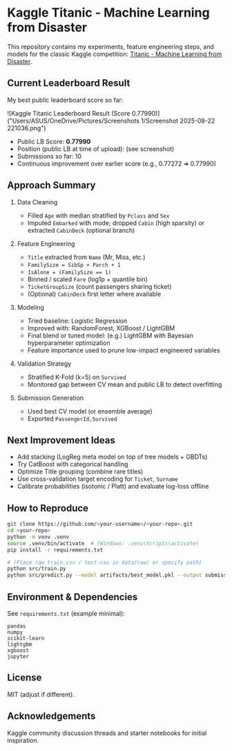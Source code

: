 # Kaggle Titanic - Machine Learning from Disaster

This repository contains my experiments, feature engineering steps, and models for the classic Kaggle competition: [Titanic - Machine Learning from Disaster](https://www.kaggle.com/competitions/titanic).

## Current Leaderboard Result

<!-- SECTION START: LEADERBOARD -->
My best public leaderboard score so far:

![Kaggle Titanic Leaderboard Result (Score 0.77990)]("Users/ASUS/OneDrive/Pictures/Screenshots 1/Screenshot 2025-08-22 221036.png")

- Public LB Score: **0.77990**
- Position (public LB at time of upload): (see screenshot)
- Submissions so far: 10
- Continuous improvement over earlier score (e.g., 0.77272 ➜ 0.77990)
<!-- SECTION END: LEADERBOARD -->

## Approach Summary

1. Data Cleaning
   - Filled `Age` with median stratified by `Pclass` and `Sex`
   - Imputed `Embarked` with mode; dropped `Cabin` (high sparsity) or extracted `CabinDeck` (optional branch)

2. Feature Engineering
   - `Title` extracted from `Name` (Mr, Miss, etc.)
   - `FamilySize = SibSp + Parch + 1`
   - `IsAlone = (FamilySize == 1)`
   - Binned / scaled `Fare` (log1p + quantile bin)
   - `TicketGroupSize` (count passengers sharing ticket)
   - (Optional) `CabinDeck` first letter where available

3. Modeling
   - Tried baseline: Logistic Regression
   - Improved with: RandomForest, XGBoost / LightGBM
   - Final blend or tuned model: (e.g.) LightGBM with Bayesian hyperparameter optimization
   - Feature importance used to prune low-impact engineered variables

4. Validation Strategy
   - Stratified K-Fold (k=5) on `Survived`
   - Monitored gap between CV mean and public LB to detect overfitting

5. Submission Generation
   - Used best CV model (or ensemble average)
   - Exported `PassengerId,Survived`

## Next Improvement Ideas

- Add stacking (LogReg meta model on top of tree models + GBDTs)
- Try CatBoost with categorical handling
- Optimize Title grouping (combine rare titles)
- Use cross-validation target encoding for `Ticket`, `Surname`
- Calibrate probabilities (isotonic / Platt) and evaluate log-loss offline

## How to Reproduce

```bash
git clone https://github.com/<your-username>/<your-repo>.git
cd <your-repo>
python -m venv .venv
source .venv/bin/activate  # (Windows: .venv\Scripts\activate)
pip install -r requirements.txt

# (Place raw train.csv / test.csv in data/raw/ or specify path)
python src/train.py
python src/predict.py --model artifacts/best_model.pkl --output submissions/submission_<date>.csv
```

## Environment & Dependencies

See `requirements.txt` (example minimal):

```text
pandas
numpy
scikit-learn
lightgbm
xgboost
jupyter
```

## License

MIT (adjust if different).

## Acknowledgements

Kaggle community discussion threads and starter notebooks for initial inspiration.
